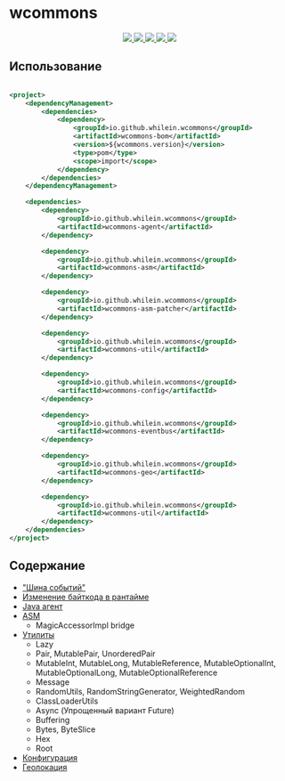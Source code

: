 # wcommons

<div align="center">
  <a href="https://github.com/whilein/wcommons/blob/master/LICENSE">
    <img src="https://img.shields.io/github/license/whilein/wcommons">
  </a>

  <a href="https://discord.gg/ANEHruraCc">
    <img src="https://img.shields.io/discord/819859288049844224?logo=discord">
  </a>

  <a href="https://github.com/whilein/wcommons/issues">
    <img src="https://img.shields.io/github/issues/whilein/wcommons">
  </a>

  <a href="https://github.com/whilein/wcommons/pulls">
    <img src="https://img.shields.io/github/issues-pr/whilein/wcommons">
  </a>

  <a href="https://central.sonatype.com/artifact/io.github.whilein.wcommons/wcommons-bom/1.0.3/versions">
    <img src="https://img.shields.io/maven-central/v/io.github.whilein.wcommons/wcommons-bom">
  </a>
</div>

## Использование

```xml

<project>
    <dependencyManagement>
        <dependencies>
            <dependency>
                <groupId>io.github.whilein.wcommons</groupId>
                <artifactId>wcommons-bom</artifactId>
                <version>${wcommons.version}</version>
                <type>pom</type>
                <scope>import</scope>
            </dependency>
        </dependencies>
    </dependencyManagement>

    <dependencies>
        <dependency>
            <groupId>io.github.whilein.wcommons</groupId>
            <artifactId>wcommons-agent</artifactId>
        </dependency>

        <dependency>
            <groupId>io.github.whilein.wcommons</groupId>
            <artifactId>wcommons-asm</artifactId>
        </dependency>

        <dependency>
            <groupId>io.github.whilein.wcommons</groupId>
            <artifactId>wcommons-asm-patcher</artifactId>
        </dependency>

        <dependency>
            <groupId>io.github.whilein.wcommons</groupId>
            <artifactId>wcommons-util</artifactId>
        </dependency>

        <dependency>
            <groupId>io.github.whilein.wcommons</groupId>
            <artifactId>wcommons-config</artifactId>
        </dependency>

        <dependency>
            <groupId>io.github.whilein.wcommons</groupId>
            <artifactId>wcommons-eventbus</artifactId>
        </dependency>

        <dependency>
            <groupId>io.github.whilein.wcommons</groupId>
            <artifactId>wcommons-geo</artifactId>
        </dependency>

        <dependency>
            <groupId>io.github.whilein.wcommons</groupId>
            <artifactId>wcommons-util</artifactId>
        </dependency>
    </dependencies>
</project>
```

## Содержание

- ["Шина событий"](eventbus)
- [Изменение байткода в рантайме](asm-patcher)
- [Java агент](agent)
- [ASM](asm)
    - MagicAccessorImpl bridge
- [Утилиты](util)
    - Lazy
    - Pair, MutablePair, UnorderedPair
    - MutableInt, MutableLong, MutableReference, MutableOptionalInt, MutableOptionalLong, MutableOptionalReference
    - Message
    - RandomUtils, RandomStringGenerator, WeightedRandom
    - ClassLoaderUtils
    - Async (Упрощенный вариант Future)
    - Buffering
    - Bytes, ByteSlice
    - Hex
    - Root
- [Конфигурация](config)
- [Геолокация](geo)
